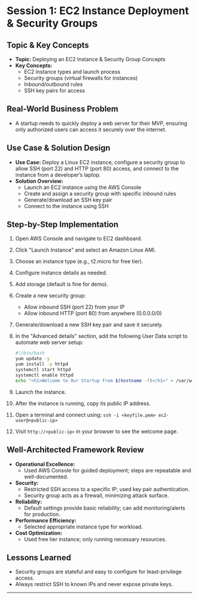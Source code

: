 # Session 1: EC2 Instance Deployment & Security Groups

## Topic & Key Concepts
- **Topic:** Deploying an EC2 Instance & Security Group Concepts
- **Key Concepts:**
  - EC2 instance types and launch process
  - Security groups (virtual firewalls for instances)
  - Inbound/outbound rules
  - SSH key pairs for access

## Real-World Business Problem
- A startup needs to quickly deploy a web server for their MVP, ensuring only authorized users can access it securely over the internet.

## Use Case & Solution Design
- **Use Case:** Deploy a Linux EC2 instance, configure a security group to allow SSH (port 22) and HTTP (port 80) access, and connect to the instance from a developer’s laptop.
- **Solution Overview:**
  - Launch an EC2 instance using the AWS Console
  - Create and assign a security group with specific inbound rules
  - Generate/download an SSH key pair
  - Connect to the instance using SSH

## Step-by-Step Implementation
1. Open AWS Console and navigate to EC2 dashboard.
2. Click "Launch Instance" and select an Amazon Linux AMI.
3. Choose an instance type (e.g., t2.micro for free tier).
4. Configure instance details as needed.
5. Add storage (default is fine for demo).
6. Create a new security group:
   - Allow inbound SSH (port 22) from your IP
   - Allow inbound HTTP (port 80) from anywhere (0.0.0.0/0)
7. Generate/download a new SSH key pair and save it securely.
8. In the "Advanced details" section, add the following User Data script to automate web server setup:

   ```bash
   #!/bin/bash
   yum update -y
   yum install -y httpd
   systemctl start httpd
   systemctl enable httpd
   echo "<h1>Welcome to Our Startup from $(hostname -f)</h1>" > /var/www/html/index.html
   ```

9. Launch the instance.
10. After the instance is running, copy its public IP address.
11. Open a terminal and connect using: `ssh -i <keyfile.pem> ec2-user@<public-ip>`
12. Visit `http://<public-ip>` in your browser to see the welcome page.

## Well-Architected Framework Review
- **Operational Excellence:**
  - Used AWS Console for guided deployment; steps are repeatable and well-documented.
- **Security:**
  - Restricted SSH access to a specific IP; used key pair authentication.
  - Security group acts as a firewall, minimizing attack surface.
- **Reliability:**
  - Default settings provide basic reliability; can add monitoring/alerts for production.
- **Performance Efficiency:**
  - Selected appropriate instance type for workload.
- **Cost Optimization:**
  - Used free tier instance; only running necessary resources.

## Lessons Learned
- Security groups are stateful and easy to configure for least-privilege access.
- Always restrict SSH to known IPs and never expose private keys.


---
